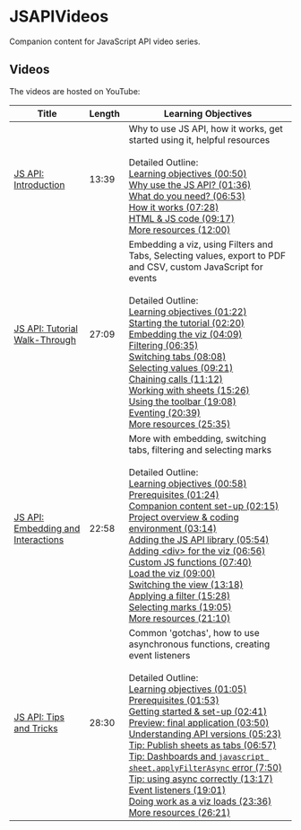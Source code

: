 # JSAPIVideos
Companion content for JavaScript API video series.

## Videos
The videos are hosted on YouTube:

| Title | Length | Learning Objectives |
| --- | --- | --- |
| [JS API:  Introduction](https://youtu.be/Geppur9LDnw?list=PL_qx68DwhYA8e_z9k7uoRw0zayoY35nUJ) | 13:39 | Why to use JS API, how it works, get started using it, helpful resources<br /><br />Detailed Outline:<br />[Learning objectives (00:50)](https://youtu.be/Geppur9LDnw?list=PL_qx68DwhYA8e_z9k7uoRw0zayoY35nUJ&t=50)<br />[Why use the JS API? (01:36)](https://youtu.be/Geppur9LDnw?list=PL_qx68DwhYA8e_z9k7uoRw0zayoY35nUJ&t=96)<br />[What do you need? (06:53)](https://youtu.be/Geppur9LDnw?list=PL_qx68DwhYA8e_z9k7uoRw0zayoY35nUJ&t=413)<br />[How it works (07:28)](https://youtu.be/Geppur9LDnw?list=PL_qx68DwhYA8e_z9k7uoRw0zayoY35nUJ&t=448)<br />[HTML & JS code (09:17)](https://youtu.be/Geppur9LDnw?list=PL_qx68DwhYA8e_z9k7uoRw0zayoY35nUJ&t=557)<br />[More resources (12:00)](https://youtu.be/Geppur9LDnw?list=PL_qx68DwhYA8e_z9k7uoRw0zayoY35nUJ&t=720) |
| [JS API:  Tutorial Walk-Through](https://youtu.be/QYxPzwhT08I?list=PL_qx68DwhYA8e_z9k7uoRw0zayoY35nUJ) | 27:09 | Embedding a viz, using Filters and Tabs, Selecting values, export to PDF and CSV, custom JavaScript for events<br /><br />Detailed Outline:<br />[Learning objectives (01:22)](https://youtu.be/QYxPzwhT08I?list=PL_qx68DwhYA8e_z9k7uoRw0zayoY35nUJ&t=82)<br />[Starting the tutorial (02:20)](https://youtu.be/QYxPzwhT08I?list=PL_qx68DwhYA8e_z9k7uoRw0zayoY35nUJ&t=140)<br />[Embedding the viz (04:09)](https://youtu.be/QYxPzwhT08I?list=PL_qx68DwhYA8e_z9k7uoRw0zayoY35nUJ&t=249)<br />[Filtering (06:35)](https://youtu.be/QYxPzwhT08I?list=PL_qx68DwhYA8e_z9k7uoRw0zayoY35nUJ&t=395)<br />[Switching tabs (08:08)](https://youtu.be/QYxPzwhT08I?list=PL_qx68DwhYA8e_z9k7uoRw0zayoY35nUJ&t=488)<br />[Selecting values (09:21)](https://youtu.be/QYxPzwhT08I?list=PL_qx68DwhYA8e_z9k7uoRw0zayoY35nUJ&t=561)<br />[Chaining calls (11:12)](https://youtu.be/QYxPzwhT08I?list=PL_qx68DwhYA8e_z9k7uoRw0zayoY35nUJ&t=672)<br />[Working with sheets (15:26)](https://youtu.be/QYxPzwhT08I?list=PL_qx68DwhYA8e_z9k7uoRw0zayoY35nUJ&t=926)<br />[Using the toolbar (19:08)](https://youtu.be/QYxPzwhT08I?list=PL_qx68DwhYA8e_z9k7uoRw0zayoY35nUJ&t=1148)<br />[Eventing (20:39)](https://youtu.be/QYxPzwhT08I?list=PL_qx68DwhYA8e_z9k7uoRw0zayoY35nUJ&t=1239)<br />[More resources (25:35)](https://youtu.be/QYxPzwhT08I?list=PL_qx68DwhYA8e_z9k7uoRw0zayoY35nUJ&t=1535) |
| [JS API:  Embedding and Interactions](https://youtu.be/ylc3zdZ897g?list=PL_qx68DwhYA8e_z9k7uoRw0zayoY35nUJ) | 22:58 | More with embedding, switching tabs, filtering and selecting marks<br /><br />Detailed Outline:<br />[Learning objectives (00:58)](https://youtu.be/ylc3zdZ897g?list=PL_qx68DwhYA8e_z9k7uoRw0zayoY35nUJ&t=58)<br />[Prerequisites (01:24)](https://youtu.be/ylc3zdZ897g?list=PL_qx68DwhYA8e_z9k7uoRw0zayoY35nUJ&t=84)<br />[Companion content set-up (02:15)](https://youtu.be/ylc3zdZ897g?list=PL_qx68DwhYA8e_z9k7uoRw0zayoY35nUJ&t=135)<br />[Project overview & coding environment (03:14)](https://youtu.be/ylc3zdZ897g?list=PL_qx68DwhYA8e_z9k7uoRw0zayoY35nUJ&t=194)<br />[Adding the JS API library (05:54)](https://youtu.be/ylc3zdZ897g?list=PL_qx68DwhYA8e_z9k7uoRw0zayoY35nUJ&t=354)<br />[Adding &lt;div&gt; for the viz (06:56)](https://youtu.be/ylc3zdZ897g?list=PL_qx68DwhYA8e_z9k7uoRw0zayoY35nUJ&t=416)<br />[Custom JS functions (07:40)](https://youtu.be/ylc3zdZ897g?list=PL_qx68DwhYA8e_z9k7uoRw0zayoY35nUJ&t=460)<br />[Load the viz (09:00)](https://youtu.be/ylc3zdZ897g?list=PL_qx68DwhYA8e_z9k7uoRw0zayoY35nUJ&t=540)<br />[Switching the view (13:18)](https://youtu.be/ylc3zdZ897g?list=PL_qx68DwhYA8e_z9k7uoRw0zayoY35nUJ&t=798)<br />[Applying a filter (15:28)](https://youtu.be/ylc3zdZ897g?list=PL_qx68DwhYA8e_z9k7uoRw0zayoY35nUJ&t=928)<br />[Selecting marks (19:05)](https://youtu.be/ylc3zdZ897g?list=PL_qx68DwhYA8e_z9k7uoRw0zayoY35nUJ&t=1145)<br />[More resources (21:10)](https://youtu.be/ylc3zdZ897g?list=PL_qx68DwhYA8e_z9k7uoRw0zayoY35nUJ&t=1270) |
| [JS API:  Tips and Tricks](https://youtu.be/0xXUYj4WCiU?list=PL_qx68DwhYA8e_z9k7uoRw0zayoY35nUJ) | 28:30 | Common 'gotchas', how to use asynchronous functions, creating event listeners<br /><br />Detailed Outline:<br />[Learning objectives (01:05)](https://youtu.be/0xXUYj4WCiU?list=PL_qx68DwhYA8e_z9k7uoRw0zayoY35nUJ&t=65)<br />[Prerequisites (01:53)](https://youtu.be/0xXUYj4WCiU?list=PL_qx68DwhYA8e_z9k7uoRw0zayoY35nUJ&t=113)<br />[Getting started & set-up (02:41)](https://youtu.be/0xXUYj4WCiU?list=PL_qx68DwhYA8e_z9k7uoRw0zayoY35nUJ&t=161)<br />[Preview: final application (03:50)](https://youtu.be/0xXUYj4WCiU?list=PL_qx68DwhYA8e_z9k7uoRw0zayoY35nUJ&t=230)<br />[Understanding API versions (05:23)](https://youtu.be/0xXUYj4WCiU?list=PL_qx68DwhYA8e_z9k7uoRw0zayoY35nUJ&t=323)<br />[Tip: Publish sheets as tabs (06:57)](https://youtu.be/0xXUYj4WCiU?list=PL_qx68DwhYA8e_z9k7uoRw0zayoY35nUJ&t=417)<br />[Tip: Dashboards and ```javascript sheet.applyFilterAsync``` error (7:50)](https://youtu.be/0xXUYj4WCiU?list=PL_qx68DwhYA8e_z9k7uoRw0zayoY35nUJ&t=470)<br />[Tip: using async correctly (13:17)](https://youtu.be/0xXUYj4WCiU?list=PL_qx68DwhYA8e_z9k7uoRw0zayoY35nUJ&t=797)<br />[Event listeners (19:01)](https://youtu.be/0xXUYj4WCiU?list=PL_qx68DwhYA8e_z9k7uoRw0zayoY35nUJ&t=1141)<br />[Doing work as a viz loads (23:36)](https://youtu.be/0xXUYj4WCiU?list=PL_qx68DwhYA8e_z9k7uoRw0zayoY35nUJ&t=1416)<br />[More resources (26:21)](https://youtu.be/0xXUYj4WCiU?list=PL_qx68DwhYA8e_z9k7uoRw0zayoY35nUJ&t=1581) |
